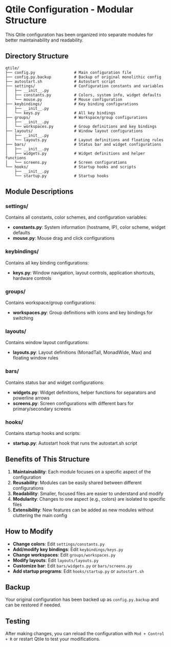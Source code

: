 # Qtile Configuration - Modular Structure

This Qtile configuration has been organized into separate modules for better maintainability and readability.

## Directory Structure

```
qtile/
├── config.py                 # Main configuration file
├── config.py.backup          # Backup of original monolithic config
├── autostart.sh              # Autostart script
├── settings/                 # Configuration constants and variables
│   ├── __init__.py
│   ├── constants.py          # Colors, system info, widget defaults
│   └── mouse.py              # Mouse configuration
├── keybindings/              # Key binding configurations
│   ├── __init__.py
│   └── keys.py               # All key bindings
├── groups/                   # Workspace/group configurations
│   ├── __init__.py
│   └── workspaces.py         # Group definitions and key bindings
├── layouts/                  # Window layout configurations
│   ├── __init__.py
│   └── layouts.py            # Layout definitions and floating rules
├── bars/                     # Status bar and widget configurations
│   ├── __init__.py
│   ├── widgets.py            # Widget definitions and helper functions
│   └── screens.py            # Screen configurations
└── hooks/                    # Startup hooks and scripts
    ├── __init__.py
    └── startup.py            # Startup hooks
```

## Module Descriptions

### settings/
Contains all constants, color schemes, and configuration variables:
- **constants.py**: System information (hostname, IP), color scheme, widget defaults
- **mouse.py**: Mouse drag and click configurations

### keybindings/
Contains all key binding configurations:
- **keys.py**: Window navigation, layout controls, application shortcuts, hardware controls

### groups/
Contains workspace/group configurations:
- **workspaces.py**: Group definitions with icons and key bindings for switching

### layouts/
Contains window layout configurations:
- **layouts.py**: Layout definitions (MonadTall, MonadWide, Max) and floating window rules

### bars/
Contains status bar and widget configurations:
- **widgets.py**: Widget definitions, helper functions for separators and powerline arrows
- **screens.py**: Screen configurations with different bars for primary/secondary screens

### hooks/
Contains startup hooks and scripts:
- **startup.py**: Autostart hook that runs the autostart.sh script

## Benefits of This Structure

1. **Maintainability**: Each module focuses on a specific aspect of the configuration
2. **Reusability**: Modules can be easily shared between different configurations
3. **Readability**: Smaller, focused files are easier to understand and modify
4. **Modularity**: Changes to one aspect (e.g., colors) are isolated to specific files
5. **Extensibility**: New features can be added as new modules without cluttering the main config

## How to Modify

- **Change colors**: Edit `settings/constants.py`
- **Add/modify key bindings**: Edit `keybindings/keys.py`
- **Change workspaces**: Edit `groups/workspaces.py`
- **Modify layouts**: Edit `layouts/layouts.py`
- **Customize bar**: Edit `bars/widgets.py` or `bars/screens.py`
- **Add startup programs**: Edit `hooks/startup.py` or `autostart.sh`

## Backup

Your original configuration has been backed up as `config.py.backup` and can be restored if needed.

## Testing

After making changes, you can reload the configuration with `Mod + Control + R` or restart Qtile to test your modifications.